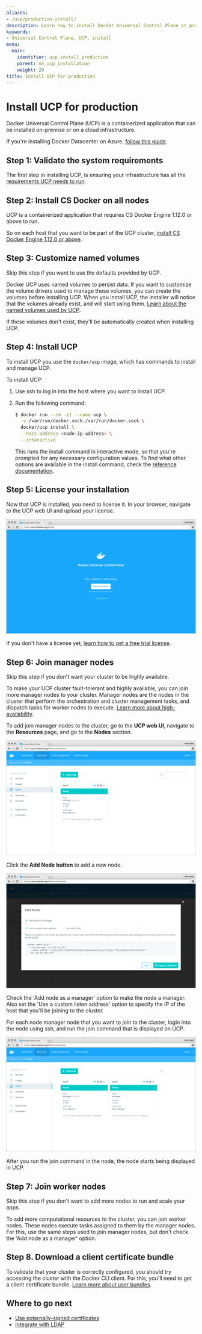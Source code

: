 ```yaml
---
aliases:
- /ucp/production-install/
description: Learn how to install Docker Universal Control Plane on production
keywords:
- Universal Control Plane, UCP, install
menu:
  main:
    identifier: ucp_install_production
    parent: mn_ucp_installation
    weight: 20
title: Install UCP for production
---
```


# Install UCP for production

Docker Universal Control Plane (UCP) is a containerized application that can be
installed on-premise or on a cloud infrastructure.

If you're installing Docker Datacenter on Azure, [follow this guide](https://success.docker.com/?cid=ddc-on-azure).

## Step 1: Validate the system requirements

The first step in installing UCP, is ensuring your
infrastructure has all the [requirements UCP needs to run](system-requirements.md).


## Step 2: Install CS Docker on all nodes

UCP is a containerized application that requires CS Docker Engine 1.12.0 or
above to run.

So on each host that you want to be part of the UCP cluster,
[install CS Docker Engine 1.12.0 or above](https://docs.docker.com/docker-trusted-registry/cs-engine/install/).

## Step 3: Customize named volumes

Skip this step if you want to use the defaults provided by UCP.

Docker UCP uses named volumes to persist data. If you want
to customize the volume drivers used to manage these volumes, you can
create the volumes before installing UCP. When you install UCP, the installer
will notice that the volumes already exist, and will start using them.
[Learn about the named volumes used by UCP](../architecture.md).

If these volumes don't exist, they'll be automatically created when installing
UCP.

## Step 4: Install UCP

To install UCP you use the `docker/ucp` image, which has commands to install and
manage UCP.

To install UCP:

1. Use ssh to log in into the host where you want to install UCP.

2. Run the following command:

    ```bash
    $ docker run --rm -it --name ucp \
      -v /var/run/docker.sock:/var/run/docker.sock \
      docker/ucp install \
      --host-address <node-ip-address> \
      --interactive
    ```

    This runs the install command in interactive mode, so that you're
    prompted for any necessary configuration values.
    To find what other options are available in the install command, check the
    [reference documentation](../reference/install.md).

## Step 5: License your installation

Now that UCP is installed, you need to license it. In your browser, navigate
to the UCP web UI and upload your license.

![](../images/install-production-1.png)

If you don't have a license yet, [learn how to get a free trial license](license.md).

## Step 6: Join manager nodes

Skip this step if you don't want your cluster to be highly available.

To make your UCP cluster fault-tolerant and highly available, you
can join more manager nodes to your cluster. Manager nodes are the nodes in the
cluster that perform the orchestration and cluster management tasks, and
dispatch tasks for worker nodes to execute.
[Learn more about high-availability](../high-availability/set-up-high-availability.md).

To add join manager nodes to the cluster, go to the **UCP web UI**, navigate to
the **Resources** page, and go to the **Nodes** section.

![](../images/install-production-2.png)

Click the **Add Node button** to add a new node.

![](../images/install-production-3.png)

Check the 'Add node as a manager' option to make the node a manager. Also set
the 'Use a custom listen address' option to specify the IP of the host that
you'll be joining to the cluster.

For each node manager node that you want to join to the cluster, login into the
node using ssh, and run the join command that is displayed on UCP.

![](../images/install-production-4.png)

After you run the join command in the node, the node starts being displayed
in UCP.

## Step 7: Join worker nodes

Skip this step if you don't want to add more nodes to run and scale your apps.

To add more computational resources to the cluster, you can join worker nodes.
These nodes execute tasks assigned to them by the manager nodes. For this,
use the same steps used to join manager nodes, but don't check the
'Add node as a manager' option.

## Step 8. Download a client certificate bundle

To validate that your cluster is correctly configured, you should try accessing
the cluster with the Docker CLI client. For this, you'll need to get a client
certificate bundle.
[Learn more about user bundles](../access-ucp/cli-based-access.md).

## Where to go next

* [Use externally-signed certificates](../configuration/use-externally-signed-certs.md)
* [Integrate with LDAP](../configuration/ldap-integration.md)
